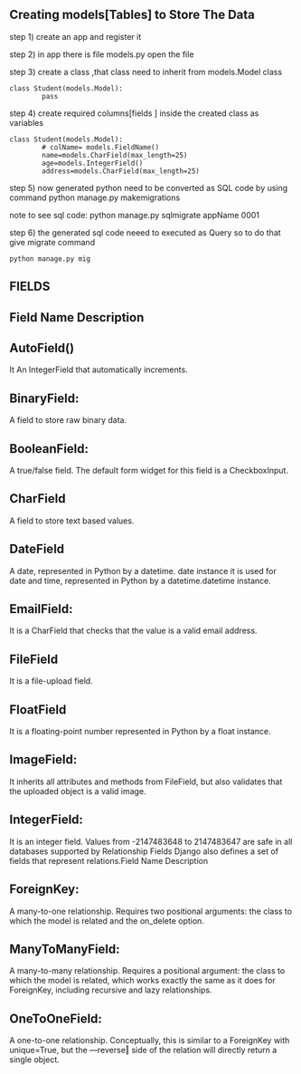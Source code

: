 ## Creating models[Tables] to Store The Data

step 1) create an app and register it

step 2) in app there is file models.py open the file

step 3) create a class ,that class need to inherit from models.Model class

    class Student(models.Model):
    		pass

step 4) create required columns[fields ] inside the created class as
variables

    class Student(models.Model):
    		# colName= models.FieldName()
    		name=models.CharField(max_length=25)
    		age=models.IntegerField()
    		address=models.CharField(max_length=25)

step 5) now generated python need to be converted as SQL code by using
command
python manage.py makemigrations

note to see sql code:
python manage.py sqlmigrate appName 0001

step 6) the generated sql code neeed to executed as Query so to do that
give migrate command

    python manage.py mig







FIELDS
--------------------
Field Name Description
-------------------------
AutoField()
----------
 It An IntegerField that automatically increments.

BinaryField:
-------------
 A field to store raw binary data.

BooleanField:
-----------------
A true/false field.
The default form widget for this field is a CheckboxInput.

CharField
------------
 A field to store text based values.


DateField
------------
A date, represented in Python by a datetime. date instance
it is used for date and time, represented in Python by a 
datetime.datetime instance.


EmailField:
---------------
It is a CharField that checks that the value is a valid email 
address.

FileField 
----------------
It is a file-upload field.


FloatField
-----------------
It is a floating-point number represented in Python by a float instance.

ImageField:
----------------
It inherits all attributes and methods from FileField, but also validates that the uploaded object is a valid image.

IntegerField:
------------
It is an integer field. Values from -2147483648 to 
2147483647 are safe in all databases supported by 
Relationship Fields
Django also defines a set of fields that represent relations.Field Name Description

ForeignKey:
----------------
A many-to-one relationship. Requires two positional arguments: the 
class to which the model is related and the on_delete option.

ManyToManyField:
--------------------
A many-to-many relationship. Requires a positional argument: the 
class to which the model is related, which works exactly the same as it 
does for ForeignKey, including recursive and lazy relationships.

OneToOneField:
-----------------
A one-to-one relationship. Conceptually, this is similar to a 
ForeignKey with unique=True, but the ―reverse‖ side of the relation 
will directly return a single object.